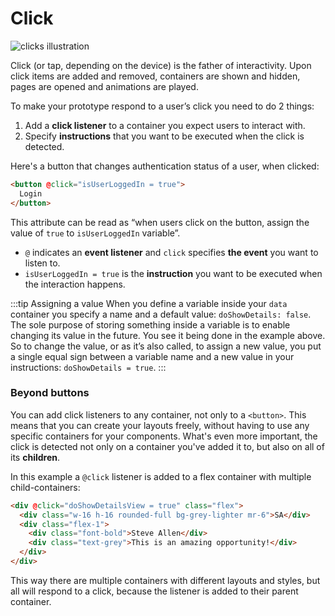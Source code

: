 # Click

![clicks illustration](./media/events-events.png)

<!-- todo: better illustration / animation of click changing everything -->

Click (or tap, depending on the device) is the father of interactivity. Upon click items are added and removed, containers are shown and hidden, pages are opened and animations are played. 

To make your prototype respond to a user’s click you need to do 2 things:

1. Add a **click listener** to a container you expect users to interact with.
2. Specify **instructions** that you want to be executed when the click is detected.

Here's a button that changes authentication status of a user, when clicked:

```html
<button @click="isUserLoggedIn = true">
  Login
</button>
```

This attribute can be read as “when users click on the button, assign the value of `true` to `isUserLoggedIn` variable”.
- `@` indicates an **event listener** and `click` specifies **the event** you want to listen to.
- `isUserLoggedIn = true` is the **instruction** you want to be executed when the interaction happens.

:::tip Assigning a value
When you define a variable inside your `data` container you specify a name and a default value: `doShowDetails: false`. The sole purpose of storing something inside a variable is to enable changing its value in the future. You see it being done in the example above. So to change the value, or as it’s also called, to assign a new value, you put a single equal sign between a variable name and a new value in your instructions: `doShowDetails = true`.
:::
<!-- todo: edit to make the message simpler and clear -->

### Beyond buttons

You can add click listeners to any container, not only to a `<button>`. This means that you can create your layouts freely, without having to use any specific containers for your components. What's even more important, the click is detected not only on a container you've added it to, but also on all of its **children**.

In this example a `@click` listener is added to a flex container with multiple child-containers:

```html
<div @click="doShowDetailsView = true" class="flex">
  <div class="w-16 h-16 rounded-full bg-grey-lighter mr-6">SA</div>
  <div class="flex-1">
    <div class="font-bold">Steve Allen</div>
    <div class="text-grey">This is an amazing opportunity!</div>
  </div>
</div>
```

This way there are multiple containers with different layouts and styles, but all will respond to a click, because the listener is added to their parent container. 
<!-- todo: the whole “click is detected on children” concept should be explainer simpler and more clearly -->

<!-- #### 👐 Hands-on -->
<!-- todo: hands-on section, maybe. maybe not because the article is short and has a lot of self-practice -->


<!-- todo: self-practice is not applicable anymore -->

<!-- ## Self-practice

The power of click allows you to add real interactivity to all prototypes you've created in Conditions articles. Now you can revisit your recent designs and add click events so you don't have to change values in Vue dev tools.

### Event creation

<video width="100%" controls loop autoplay muted style="margin-top: 24px;">
  <source src="./media/events-click-1.mp4" type="video/mp4">
</video>

1. Start with the prototype you created in [Complex conditions' self-practice](./../Conditionals/styles.html#self-practice-basic). If you don't have your prototype, download the [starting file](./../../../course-files/interaction-basics/events-click-task-events-start.html.zip).
2. Add 4 event listeners to buttons:
- “Create” shows the event creation
- “Save” and “Cancel” hide the event creation
- “Continue” on Features page marks intro as seen, so Features page is shown only once
3. Since the prototype has all required variables and conditions in place, you should be able to preview results in Chrome right after applying the listeners

#### Solution

If you have any problems completing the task, dowload and review the [complete prototype](./../../../course-files/interaction-basics/events-click-task-events-end.html.zip)

### Tabs

<video width="100%" controls loop autoplay muted style="margin-top: 24px;">
  <source src="./media/events-click-2.mp4" type="video/mp4">
</video>

1. Start with the prototype you created in [Conditional styles' self-practice](./../Conditionals/complex.html#self-practice). If you don't have your prototype, download the [starting file](./../../../course-files/interaction-basics/events-click-task-1-start.html.zip).
2. Add `@click` event listener to every tab container with instructions to change the value of the `currentTab` variable to the name of the tab.
3. Usually you'd come up with values for tabs yourself, but in the given prototype there are already conditional styles that rely on specific values like `:class="{'border-pink': currentTab === 'for you'}"`. Make sure you use the same values, so the styles are applied.

#### Solution

If you have any problems completing the task, dowload and review the [complete prototype](./../../../course-files/interaction-basics/events-click-task-1-end.html.zip) -->